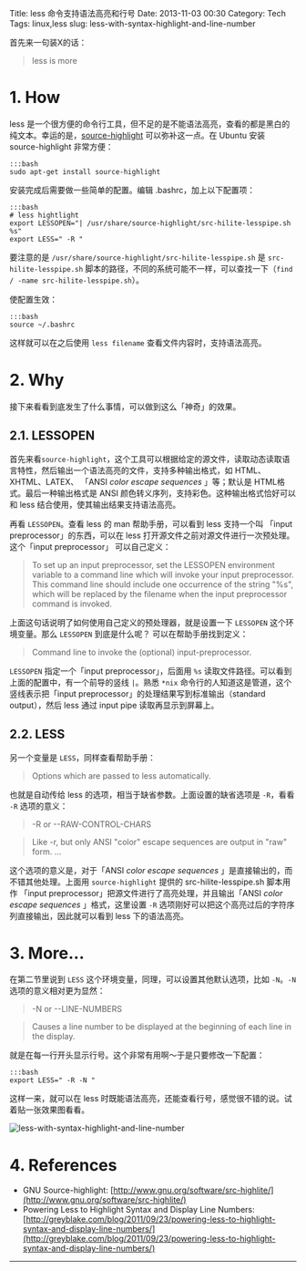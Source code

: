 Title: less 命令支持语法高亮和行号
Date: 2013-11-03 00:30
Category: Tech
Tags: linux,less
slug: less-with-syntax-highlight-and-line-number


首先来一句装X的话：

> less is more

# 1. How

less 是一个很方便的命令行工具，但不足的是不能语法高亮，查看的都是黑白的纯文本。幸运的是，[source-highlight](http://www.gnu.org/software/src-highlite/) 可以弥补这一点。在 Ubuntu 安装 source-highlight 非常方便：

    :::bash
    sudo apt-get install source-highlight

安装完成后需要做一些简单的配置。编辑 .bashrc，加上以下配置项：

    :::bash
    # less hightlight
    export LESSOPEN="| /usr/share/source-highlight/src-hilite-lesspipe.sh %s"
    export LESS=" -R "

要注意的是 `/usr/share/source-highlight/src-hilite-lesspipe.sh` 是 `src-hilite-lesspipe.sh` 脚本的路径，不同的系统可能不一样，可以查找一下（`find / -name src-hilite-lesspipe.sh`）。

使配置生效：

    :::bash
    source ~/.bashrc

这样就可以在之后使用 `less filename` 查看文件内容时，支持语法高亮。

# 2. Why

接下来看看到底发生了什么事情，可以做到这么「神奇」的效果。

## 2.1. LESSOPEN

首先来看`source-highlight`，这个工具可以根据给定的源文件，读取动态读取语言特性，然后输出一个语法高亮的文件，支持多种输出格式，如 HTML、XHTML、LATEX、 「ANSI _color escape sequences_ 」等；默认是 HTML格式。最后一种输出格式是 ANSI 颜色转义序列，支持彩色。这种输出格式恰好可以和 less 结合使用，使其输出结果支持语法高亮。

再看 `LESSOPEN`。查看 less 的 man 帮助手册，可以看到 less 支持一个叫 「input preprocessor」的东西，可以在 less 打开源文件之前对源文件进行一次预处理。这个「input preprocessor」 可以自己定义：

> To  set up an input preprocessor, set the LESSOPEN environment variable to a command line which will invoke your input preprocessor.  This command line should include one occurrence of the string "%s", which will be replaced by the  filename  when  the input preprocessor command is invoked.

上面这句话说明了如何使用自己定义的预处理器，就是设置一下 `LESSOPEN` 这个环境变量。那么 `LESSOPEN` 到底是什么呢？ 可以在帮助手册找到定义：

> Command line to invoke the (optional) input-preprocessor.

`LESSOPEN` 指定一个「input preprocessor」，后面用 `%s` 读取文件路径。可以看到上面的配置中，有一个前导的竖线 `|`。熟悉 `*nix` 命令行的人知道这是管道，这个竖线表示把「input preprocessor」的处理结果写到标准输出（standard output），然后 less 通过 input pipe 读取再显示到屏幕上。

## 2.2. LESS

另一个变量是 `LESS`，同样查看帮助手册：

> Options which are passed to less automatically.

也就是自动传给 less 的选项，相当于缺省参数。上面设置的缺省选项是 `-R`，看看 `-R` 选项的意义：

> -R or --RAW-CONTROL-CHARS

> Like -r, but only ANSI "color" escape sequences are output in "raw" form. ...

这个选项的意义是，对于「ANSI _color escape sequences_ 」是直接输出的，而不错其他处理。上面用 `source-highlight` 提供的 src-hilite-lesspipe.sh 脚本用作 「input preprocessor」把源文件进行了高亮处理，并且输出「ANSI _color escape sequences_ 」格式，这里设置 `-R` 选项刚好可以把这个高亮过后的字符序列直接输出，因此就可以看到 less 下的语法高亮。

# 3. More...

在第二节里说到 `LESS` 这个环境变量，同理，可以设置其他默认选项，比如 `-N`。`-N` 选项的意义相对更为显然：

> -N or --LINE-NUMBERS

> Causes a line number to be displayed at the beginning of each line in the display.

就是在每一行开头显示行号。这个非常有用啊～于是只要修改一下配置：

    :::bash
    export LESS=" -R -N "

这样一来，就可以在 less 时既能语法高亮，还能查看行号，感觉很不错的说。试着贴一张效果图看看。

![less-with-syntax-highlight-and-line-number](http://ww3.sinaimg.cn/large/65df5320tw1ea3o9tmdirj20ch0alq3h.jpg)

# 4. References

- GNU Source-highlight: [http://www.gnu.org/software/src-highlite/](http://www.gnu.org/software/src-highlite/)
- Powering Less to Highlight Syntax and Display Line Numbers:  [http://greyblake.com/blog/2011/09/23/powering-less-to-highlight-syntax-and-display-line-numbers/](http://greyblake.com/blog/2011/09/23/powering-less-to-highlight-syntax-and-display-line-numbers/)

----

